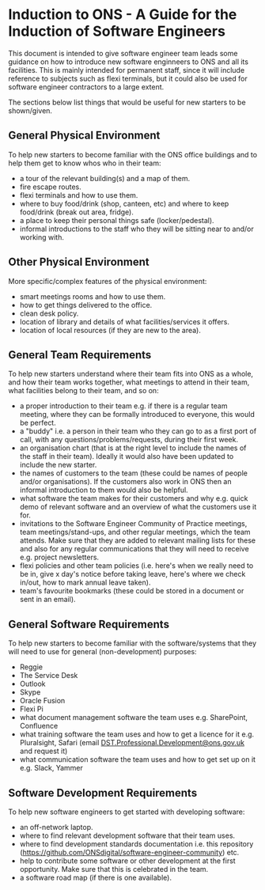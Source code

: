 # Induction to ONS - A Guide for the Induction of Software Engineers

This document is intended to give software engineer team leads some guidance on how to introduce new software enginneers to ONS and all its facilities. This is mainly intended for permanent staff, since it will include reference to subjects such as flexi terminals, but it could also be used for software engineer contractors to a large extent. 

The sections below list things that would be useful for new starters to be shown/given.

## General Physical Environment

To help new starters to become familiar with the ONS office buildings and to help them get to know whos who in their team:
- a tour of the relevant building(s) and a map of them.
- fire escape routes.
- flexi terminals and how to use them.
- where to buy food/drink (shop, canteen, etc) and where to keep food/drink (break out area, fridge).
- a place to keep their personal things safe (locker/pedestal).
- informal introductions to the staff who they will be sitting near to and/or working with.

## Other Physical Environment 

More specific/complex features of the physical environment:
- smart meetings rooms and how to use them.
- how to get things delivered to the office.
- clean desk policy.
- location of library and details of what facilities/services it offers.
- location of local resources (if they are new to the area).

## General Team Requirements

To help new starters understand where their team fits into ONS as a whole, and how their team works together, what meetings to attend in their team, what facilities belong to their team, and so on:
- a proper introduction to their team e.g. if there is a regular team meeting, where they can be formally introduced to everyone, this would be perfect.
- a "buddy" i.e. a person in their team who they can go to as a first port of call, with any questions/problems/requests, during their first week.
- an organisation chart (that is at the right level to include the names of the staff in their team). Ideally it would also have been updated to include the new starter.
- the names of customers to the team (these could be names of people and/or organisations). If the customers also work in ONS then an informal introduction to them would also be helpful.
- what software the team makes for their customers and why e.g. quick demo of relevant software and an overview of what the customers use it for.
- invitations to the Software Engineer Community of Practice meetings, team meetings/stand-ups, and other regular meetings, which the team attends. Make sure that they are added to relevant mailing lists for these and also for any regular communications that they will need to receive e.g. project newsletters.
- flexi policies and other team policies (i.e. here's when we really need to be in, give x day's notice before taking leave, here's where we check in/out, how to mark annual leave taken).
- team's favourite bookmarks (these could be stored in a document or sent in an email).

## General Software Requirements

To help new starters to become familiar with the software/systems that they will need to use for general (non-development) purposes:
- Reggie
- The Service Desk
- Outlook
- Skype
- Oracle Fusion
- Flexi Pi
- what document management software the team uses e.g. SharePoint, Confluence
- what training software the team uses and how to get a licence for it e.g. Pluralsight, Safari (email DST.Professional.Development@ons.gov.uk and request it)
- what communication software the team uses and how to get set up on it e.g. Slack, Yammer

## Software Development Requirements

To help new software engineers to get started with developing software:
- an off-network laptop.
- where to find relevant development software that their team uses.
- where to find development standards documentation i.e. this repository (https://github.com/ONSdigital/software-engineer-community) etc.
- help to contribute some software or other development at the first opportunity. Make sure that this is celebrated in the team.
- a software road map (if there is one available).


